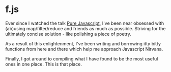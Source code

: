 f.js
====

Ever since I watched the talk [Pure Javascript](https://vimeo.com/49384334), I've been near obsessed with (ab)using map/filter/reduce and friends as much as possible. Striving for the ultimately concise solution - like polishing a piece of poetry.

As a result of this enlightenment, I've been writing and borrowing itty bitty functions from here and there which help me approach Javascript Nirvana.

Finally, I got around to compiling what I have found to be the most useful ones in one place. This is that place.
